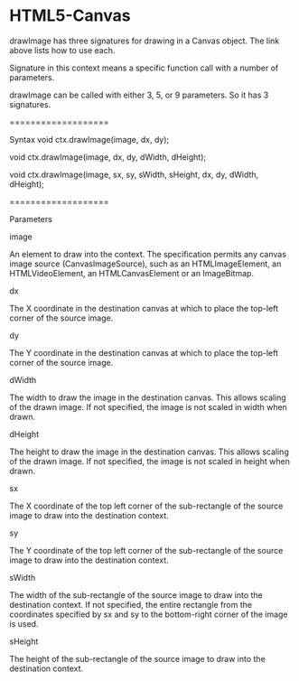 # HTML5-Canvas

drawImage has three signatures for drawing in a Canvas object. The link above lists how to use each.

Signature in this context means a specific function call with a number of parameters.

drawImage can be called with either 3, 5, or 9 parameters. So it has 3 signatures.

===================

Syntax
void ctx.drawImage(image, dx, dy);

void ctx.drawImage(image, dx, dy, dWidth, dHeight);

void ctx.drawImage(image, sx, sy, sWidth, sHeight, dx, dy, dWidth, dHeight);

===================


Parameters

image

An element to draw into the context. The specification permits any canvas image source (CanvasImageSource), such as an HTMLImageElement, an HTMLVideoElement, an HTMLCanvasElement or an ImageBitmap.

dx

The X coordinate in the destination canvas at which to place the top-left corner of the source image.

dy

The Y coordinate in the destination canvas at which to place the top-left corner of the source image.

dWidth

The width to draw the image in the destination canvas. This allows scaling of the drawn image. If not specified, the image is not scaled in width when drawn.

dHeight

The height to draw the image in the destination canvas. This allows scaling of the drawn image. If not specified, the image is not scaled in height when drawn.

sx

The X coordinate of the top left corner of the sub-rectangle of the source image to draw into the destination context.

sy

The Y coordinate of the top left corner of the sub-rectangle of the source image to draw into the destination context.

sWidth

The width of the sub-rectangle of the source image to draw into the destination context. If not specified, the entire rectangle from the coordinates specified by sx and sy to the bottom-right corner of the image is used.

sHeight

The height of the sub-rectangle of the source image to draw into the destination context.
